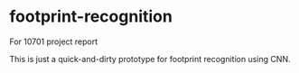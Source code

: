 # footprint-recognition

For 10701 project report

This is just a quick-and-dirty prototype for footprint recognition using CNN.

